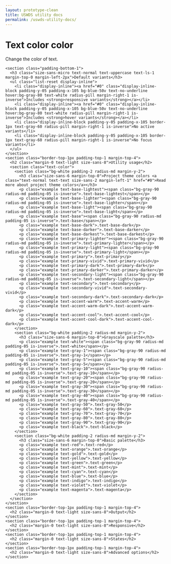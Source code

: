 ```yaml
---
layout: prototype-clean
title: USWDS utility docs
permalink: /uswds-utility-docs/
---
```


<div class="size-sans-4 weight-300 padding-top-2 padding-bottom-4 tablet:padding-top-4 tablet:padding-bottom-9 bg-gray-cool-2">

  <div class="container-tablet-lg padding-x-2 margin-top-105">
    <h1 class="size-sans-14 text-300 margin-y-0 line-height-sans-2">Text color <span class="token display-inline-block text-middle">color</span></h1>
    <p class="size-sans-10 border-bottom-1px border-text margin-top-105 text-light padding-bottom-3 margin-bottom-2 text-text line-height-sans-2">Change the color of text.</p>

    <section class="padding-bottom-1">
      <h3 class="size-sans-micro text-normal text-uppercase text-ls-1 margin-top-0 margin-left-2px">Default variants</h3>
      <ul class="list-reset display-inline">
        <li class="display-inline"><a href="#0" class="display-inline-block padding-y-05 padding-x-105 bg-blue-50v text-no-underline hover:bg-gray-80 text-white radius-pill margin-right-1 is-inverse">Includes <strong>responsive variants</strong></a></li>
        <li class="display-inline"><a href="#0" class="display-inline-block padding-y-05 padding-x-105 bg-blue-50v text-no-underline hover:bg-gray-80 text-white radius-pill margin-right-1 is-inverse">Includes <strong>hover variants</strong></a></li>
        <li class="display-inline-block padding-y-05 padding-x-105 border-1px text-gray-60 radius-pill margin-right-1 is-inverse">No active variants</li>
        <li class="display-inline-block padding-y-05 padding-x-105 border-1px text-gray-60 radius-pill margin-right-1 is-inverse">No focus variants</li>
      </ul>
    </section>
    <section class="border-top-1px padding-top-1 margin-top-4">
      <h2 class="margin-0 text-light size-sans-8">Utility usage</h2>
      <section class="text-color">
        <section class="bg-white padding-2 radius-md margin-y-2">
          <h3 class="size-sans-6 margin-top-0">Project theme colors <a class="text-normal text-text size-sans-2 margin-left-1" href="#0">Read more about project theme colors</a></h3>
          <p class="example text-base-lightest"><span class="bg-gray-90 radius-md padding-05 is-inverse">.text-base-lightest</span></p>
          <p class="example text-base-lighter"><span class="bg-gray-90 radius-md padding-05 is-inverse">.text-base-lighter</span></p>
          <p class="example text-base-light"><span class="bg-gray-90 radius-md padding-05 is-inverse">.text-base-light</span></p>
          <p class="example text-base"><span class="bg-gray-90 radius-md padding-05 is-inverse">.text-base</span></p>
          <p class="example text-base-dark">.text-base-dark</p>
          <p class="example text-base-darker">.text-base-darker</p>
          <p class="example text-base-darkest">.text-base-darkest</p>
          <p class="example text-primary-lighter"><span class="bg-gray-90 radius-md padding-05 is-inverse">.text-primary-lighter</span></p>
          <p class="example text-primary-light"><span class="bg-gray-90 radius-md padding-05 is-inverse">.text-primary-light</span></p>
          <p class="example text-primary">.text-primary</p>
          <p class="example text-primary-vivid">.text-primary-vivid</p>
          <p class="example text-primary-dark">.text-primary-dark</p>
          <p class="example text-primary-darker">.text-primary-darker</p>
          <p class="example text-secondary-light"><span class="bg-gray-90 radius-md padding-05 is-inverse">.text-secondary-light</span></p>
          <p class="example text-secondary">.text-secondary</p>
          <p class="example text-secondary-vivid">.text-secondary-vivid</p>
          <p class="example text-secondary-dark">.text-secondary-dark</p>
          <p class="example text-accent-warm">.text-accent-warm</p>
          <p class="example text-accent-warm-dark">.text-accent-warm-dark</p>
          <p class="example text-accent-cool">.text-accent-cool</p>
          <p class="example text-accent-cool-dark">.text-accent-cool-dark</p>
        </section>
        <section class="bg-white padding-2 radius-md margin-y-2">
          <h3 class="size-sans-6 margin-top-0">Grayscale palette</h3>
          <p class="example text-white"><span class="bg-gray-90 radius-md padding-05 is-inverse">.text-white</span></p>
          <p class="example text-gray-1"><span class="bg-gray-90 radius-md padding-05 is-inverse">.text-gray-1</span></p>
          <p class="example text-gray-5"><span class="bg-gray-90 radius-md padding-05 is-inverse">.text-gray-5</span></p>
          <p class="example text-gray-10"><span class="bg-gray-90 radius-md padding-05 is-inverse">.text-gray-10</span></p>
          <p class="example text-gray-20"><span class="bg-gray-90 radius-md padding-05 is-inverse">.text-gray-20</span></p>
          <p class="example text-gray-30"><span class="bg-gray-90 radius-md padding-05 is-inverse">.text-gray-30</span></p>
          <p class="example text-gray-40"><span class="bg-gray-90 radius-md padding-05 is-inverse">.text-gray-40</span></p>
          <p class="example text-gray-50">.text-gray-50</p>
          <p class="example text-gray-60">.text-gray-60</p>
          <p class="example text-gray-70">.text-gray-70</p>
          <p class="example text-gray-80">.text-gray-80</p>
          <p class="example text-gray-90">.text-gray-90</p>
          <p class="example text-black">.text-black</p>
        </section>
        <section class="bg-white padding-2 radius-md margin-y-2">
          <h3 class="size-sans-6 margin-top-0">Basic palette</h3>
          <p class="example text-red">.text-red</p>
          <p class="example text-orange">.text-orange</p>
          <p class="example text-gold">.text-gold</p>
          <p class="example text-yellow">.text-yellow</p>
          <p class="example text-green">.text-green</p>
          <p class="example text-mint">.text-mint</p>
          <p class="example text-cyan">.text-cyan</p>
          <p class="example text-blue">.text-blue</p>
          <p class="example text-indigo">.text-indigo</p>
          <p class="example text-violet">.text-violet</p>
          <p class="example text-magenta">.text-magenta</p>
        </section>
      </section>
    </section>
    <section class="border-top-1px padding-top-1 margin-top-4">
      <h2 class="margin-0 text-light size-sans-8">Output</h2>
    </section>
    <section class="border-top-1px padding-top-1 margin-top-4">
      <h2 class="margin-0 text-light size-sans-8">Responsive</h2>
    </section>
    <section class="border-top-1px padding-top-1 margin-top-4">
      <h2 class="margin-0 text-light size-sans-8">States</h2>
    </section>
    <section class="border-top-1px padding-top-1 margin-top-4">
      <h2 class="margin-0 text-light size-sans-8">Advanced options</h2>
    </section>

  </div><!-- l.container -->
</div><!-- div -->

